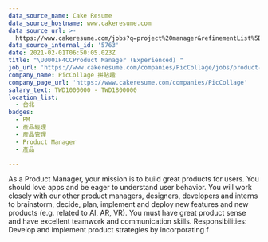 ```yaml
---
data_source_name: Cake Resume
data_source_hostname: www.cakeresume.com
data_source_url: >-
  https://www.cakeresume.com/jobs?q=project%20manager&refinementList%5Blang_name%5D%5B0%5D=English&refinementList%5Bsalary_type%5D=per_year&range%5Bsalary_range%5D%5Bmin%5D=1000000&page=2
data_source_internal_id: '5763'
date: 2021-02-01T06:50:05.023Z
title: "\U0001F4CCProduct Manager (Experienced) "
job_url: 'https://www.cakeresume.com/companies/PicCollage/jobs/product-manager-f040c9'
company_name: PicCollage 拼貼趣
company_page_url: 'https://www.cakeresume.com/companies/PicCollage'
salary_text: TWD1000000 - TWD1800000
location_list:
  - 台北
badges:
  - PM
  - 產品經理
  - 產品管理
  - Product Manager
  - 產品

---
```


As a Product Manager, your mission is to build great products for users. You should love apps and be eager to understand user behavior. You will work closely with our other product managers, designers, developers and interns to brainstorm, decide, plan, implement and deploy new features and new products (e.g. related to AI, AR, VR). You must have great product sense and have excellent teamwork and communication skills. Responsibilities: Develop and implement product strategies by incorporating f